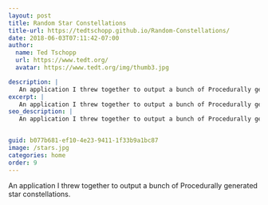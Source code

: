 ```yaml
---
layout: post
title: Random Star Constellations 
title-url: https://tedtschopp.github.io/Random-Constellations/
date: 2018-06-03T07:11:42-07:00
author:
  name: Ted Tschopp
  url: https://www.tedt.org/
  avatar: https://www.tedt.org/img/thumb3.jpg

description: |
   An application I threw together to output a bunch of Procedurally generated star constellations. 
excerpt: |
   An application I threw together to output a bunch of Procedurally generated star constellations. 
seo_description: |
   An application I threw together to output a bunch of Procedurally generated star constellations. 


guid: b077b681-ef10-4e23-9411-1f33b9a1bc87
image: /stars.jpg
categories: home
order: 9
---
```


An application I threw together to output a bunch of Procedurally generated star constellations. 